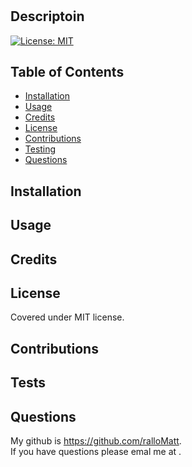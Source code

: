 # 

  ## Descriptoin

  

  [![License: MIT](https://img.shields.io/badge/License-MIT-yellow.svg)](https://opensource.org/licenses/MIT)

  ## Table of Contents
  
  - [Installation](#installation)
  - [Usage](#usage)
  - [Credits](#credits)
  - [License](#license)
  - [Contributions](#contributions)
  - [Testing](#tests)
  - [Questions](#questions)

  ## Installation

  

  ## Usage

  

  ## Credits 

  

  ## License

  Covered under MIT license.

  ## Contributions

  

  ## Tests

  

  ## Questions

  My github is https://github.com/ralloMatt.  
  If you have questions please emal me at .  
